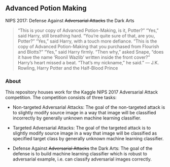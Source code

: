 ## Advanced Potion Making 
NIPS 2017: Defense Against ~~Adversarial Attacks~~ the Dark Arts
 
> “This is your copy of Advanced Potion-Making, is it, Potter?”
“Yes,” said Harry, still breathing hard.
“You’re quite sure of that, are you, Potter?”
“Yes,” said Harry, with a touch more defiance.
“This is the copy of Advanced Potion-Making that you purchased from Flourish and Blotts?”
“Yes,” said Harry firmly.
“Then why,” asked Snape, “does it have the name ‘Roonil Wazlib’ written inside the front cover?”
Harry’s heart missed a beat. “That’s my nickname,” he said.” ― J.K. Rowling, Harry Potter and the Half-Blood Prince

### About 
This repository houses work for the Kaggle NIPS 2017 Adversarial Attack competition. The competition consists of three tasks: 

* Non-targeted Adversarial Attacks: The goal of the non-targeted attack is to slightly modify source image in a way that image will be classified incorrectly by generally unknown machine learning classifier.

* Targeted Adversarial Attacks: The goal of the targeted attack is to slightly modify source image in a way that image will be classified as specified target class by generally unknown machine learning classifier.

* Defense Against ~~Adversarial Attacks~~ the Dark Arts: The goal of the defense is to build machine learning classifier which is robust to adversarial example, i.e. can classify adversarial images correctly.
